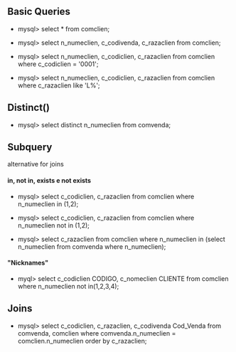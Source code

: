 ## Basic Queries

* mysql> select * from comclien;

* mysql> select n_numeclien, c_codivenda, c_razaclien from comclien;

* mysql> select n_numeclien, c_codiclien, c_razaclien from comclien where c_codiclien = '0001';

* mysql> select n_numeclien, c_codiclien, c_razaclien from comclien where c_razaclien like 'L%';

## Distinct()

* mysql> select distinct n_numeclien from comvenda;

## Subquery

alternative for joins

#### in, not in, exists e not exists

* mysql> select c_codiclien, c_razaclien from comclien where n_numeclien in (1,2);

* mysql> select c_codiclien, c_razaclien from comclien where n_numeclien not in (1,2);

* mysql> select c_razaclien from comclien where n_numeclien in (select n_numeclien from comvenda where n_numeclien);

#### "Nicknames"

* myql> select c_codiclien CODIGO, c_nomeclien CLIENTE from comclien where n_numeclien not in(1,2,3,4);

## Joins

* mysql> select c_codiclien, c_razaclien, c_codivenda Cod_Venda from comvenda, comclien where comvenda.n_numeclien = comclien.n_numeclien order by c_razaclien;

